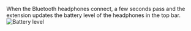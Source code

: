 When the Bluetooth headphones connect, a few seconds pass and the extension updates the battery level of the headphones in the top bar.
![Battery level](https://github.com/user-attachments/assets/40a30044-b3b1-41da-8d60-a4f6be284398)
